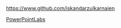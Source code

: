 
<!-- Give link to your github home page -->
<span id="github">https://www.github.com/iskandarzulkarnaien</span>

<!-- Give your internal and external projects related to the module -->
<span id="projects">[PowerPointLabs](https://github.com/powerpointlabs/powerpointlabs)</span>
